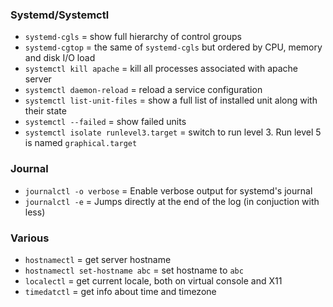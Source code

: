 ### Systemd/Systemctl

+ `systemd-cgls` = show full hierarchy of control groups
+ `systemd-cgtop` = the same of `systemd-cgls` but ordered by CPU, memory and disk I/O load
+ `systemctl kill apache` = kill all processes associated with apache server
+ `systemctl daemon-reload` = reload a service configuration
+ `systemctl list-unit-files` = show a full list of installed unit along with their state
+ `systemctl --failed` = show failed units
+ `systemctl isolate runlevel3.target` = switch to run level 3. Run level 5 is named `graphical.target`

### Journal

+ `journalctl -o verbose` = Enable verbose output for systemd's journal
+ `journalctl -e` = Jumps directly at the end of the log (in conjuction with less)

### Various

+ `hostnamectl` = get server hostname
+ `hostnamectl set-hostname abc` = set hostname to `abc`
+ `localectl` = get current locale, both on virtual console and X11
+ `timedatctl` = get info about time and timezone
